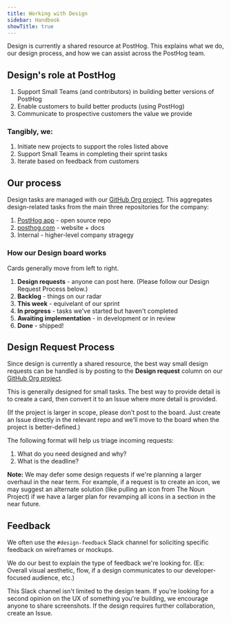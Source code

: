 ```yaml
---
title: Working with Design
sidebar: Handbook
showTitle: true
---
```


Design is currently a shared resource at PostHog. This explains what we do, our design process, and how we can assist across the PostHog team.

## Design's role at PostHog

1. Support Small Teams (and contributors) in building better versions of PostHog
1. Enable customers to build better products (using PostHog)
1. Communicate to prospective customers the value we provide

### Tangibly, we:

1. Initiate new projects to support the roles listed above
1. Support Small Teams in completing their sprint tasks
1. Iterate based on feedback from customers

## Our process

Design tasks are managed with our [GitHub Org project](https://github.com/orgs/PostHog/projects/3). This aggregates design-related tasks from the main three repositories for the company:

1. [PostHog app](https://github.com/PostHog/posthog) - open source repo
1. [posthog.com](https://github.com/PostHog/posthog.com) - website + docs
1. Internal - higher-level company stragegy

### How our Design board works

Cards generally move from left to right.

1. **Design requests** - anyone can post here. (Please follow our Design Request Process below.)
1. **Backlog** - things on our radar
1. **This week** - equivelant of our sprint
1. **In progress** - tasks we've started but haven't completed
1. **Awaiting implementation** - in development or in review
1. **Done** - shipped!

## Design Request Process

Since design is currently a shared resource, the best way small design requests can be handled is by posting to the **Design request** column on our [GitHub Org project](https://github.com/orgs/PostHog/projects/3).

This is generally designed for small tasks. The best way to provide detail is to create a card, then convert it to an Issue where more detail is provided.

(If the project is larger in scope, please don't post to the board. Just create an Issue directly in the relevant repo and we'll move to the board when the project is better-defined.)

The following format will help us triage incoming requests:

1. What do you need designed and why?
1. What is the deadline?

**Note:** We may defer some design requests if we're planning a larger overhaul in the near term. For example, if a request is to create an icon, we may suggest an alternate solution (like pulling an icon from The Noun Project) if we have a larger plan for revamping all icons in a section in the near future.

## Feedback

We often use the `#design-feedback` Slack channel for soliciting specific feedback on wireframes or mockups.

We do our best to explain the type of feedback we're looking for. (Ex: Overall visual aesthetic, flow, if a design communicates to our developer-focused audience, etc.)

This Slack channel isn't limited to the design team. If you're looking for a second opinion on the UX of something you're building, we encourage anyone to share screenshots. If the design requires further collaboration, create an Issue.